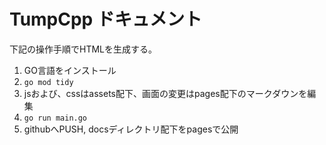 # TumpCpp ドキュメント

下記の操作手順でHTMLを生成する。

1. GO言語をインストール
2. `go mod tidy`
3. jsおよび、cssはassets配下、画面の変更はpages配下のマークダウンを編集
4. `go run main.go`
5. githubへPUSH, docsディレクトリ配下をpagesで公開
